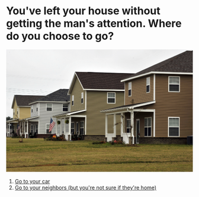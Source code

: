 # You've left your house without getting the man's attention. Where do you choose to go?  
![image](../images/house211.JPG)
1. [Go to your car](car-issue.md)
2. [Go to your neighbors (but you're not sure if they're home)](neighbors-ending.md)